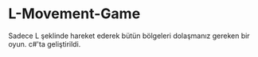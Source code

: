 # L-Movement-Game
Sadece L şeklinde hareket ederek bütün bölgeleri dolaşmanız gereken bir oyun.
c#'ta geliştirildi.
